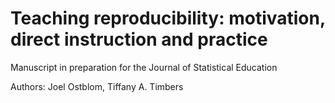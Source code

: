 # Teaching reproducibility: motivation, direct instruction and practice
Manuscript in preparation for the Journal of Statistical Education

Authors: Joel Ostblom, Tiffany A. Timbers
